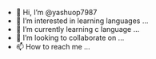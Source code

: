 - 👋 Hi, I’m @yashuop7987
- 👀 I’m interested in learning languages ...
- 🌱 I’m currently learning c language ...
- 💞️ I’m looking to collaborate on ...
- 📫 How to reach me  ...

<!---
yashuop7987/yashuop7987 is a ✨ special ✨ repository because its `README.md` (this file) appears on your GitHub profile.
You can click the Preview link to take a look at your changes.
--->

